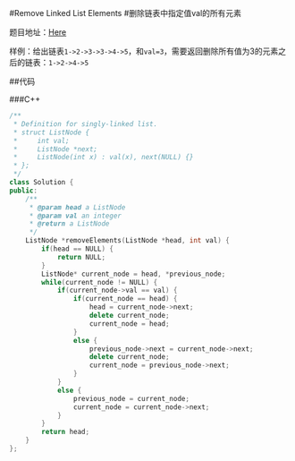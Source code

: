 #Remove Linked List Elements
#删除链表中指定值val的所有元素

题目地址：[Here](http://www.lintcode.com/zh-cn/problem/remove-linked-list-elements/)

样例：给出链表`1->2->3->3->4->5`，和`val=3`，需要返回删除所有值为3的元素之后的链表：`1->2->4->5` 

##代码

###C++
```C++
/**
 * Definition for singly-linked list.
 * struct ListNode {
 *     int val;
 *     ListNode *next;
 *     ListNode(int x) : val(x), next(NULL) {}
 * };
 */
class Solution {
public:
    /**
     * @param head a ListNode
     * @param val an integer
     * @return a ListNode
     */
    ListNode *removeElements(ListNode *head, int val) {
        if(head == NULL) {
            return NULL;
        }
        ListNode* current_node = head, *previous_node;
        while(current_node != NULL) {
            if(current_node->val == val) {
                if(current_node == head) {
                    head = current_node->next;
                    delete current_node;
                    current_node = head;
                }
                else {
                    previous_node->next = current_node->next;
                    delete current_node;
                    current_node = previous_node->next;
                }
            }
            else {
                previous_node = current_node;
                current_node = current_node->next;
            }
        }
        return head;
    }
};
```